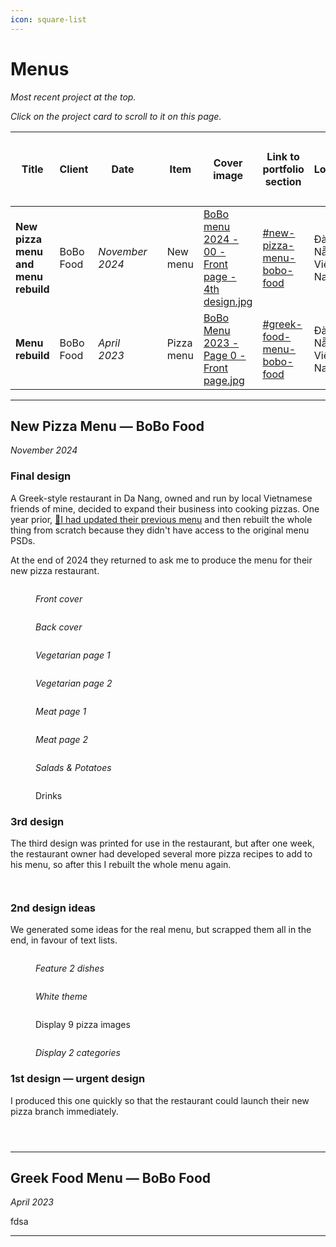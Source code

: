 ```yaml
---
icon: square-list
---
```


# Menus

_Most recent project at the top._

_Click on the project card to scroll to it on this page._

<table data-card-size="large" data-column-title-hidden data-view="cards" data-full-width="false"><thead><tr><th>Title</th><th>Client</th><th>Date</th><th data-type="content-ref"></th><th data-hidden>Item</th><th data-hidden data-card-cover data-type="files">Cover image</th><th data-hidden data-card-target data-type="content-ref">Link to portfolio section</th><th data-hidden>Location</th><th data-hidden data-type="number">Work hours</th><th data-hidden>Tools used<select multiple><option value="ho1gctWVdhUC" label="Blender" color="blue"></option><option value="FRkdEdNAcdwN" label="Inkscape" color="blue"></option><option value="9k3ASTGz3h5n" label="Figma" color="blue"></option><option value="5QckY43k6ESW" label="Mandelbulb" color="blue"></option><option value="q6SmeA27Fy3o" label="Photoshop" color="blue"></option><option value="SBHyQL5sP4xT" label="FontForge" color="blue"></option><option value="CBrJI6ihmrKY" label="Hand" color="blue"></option></select></th><th data-hidden data-type="content-ref">Bēhance</th></tr></thead><tbody><tr><td><strong>New pizza menu and menu rebuild</strong></td><td>BoBo Food</td><td><em>November 2024</em></td><td></td><td>New menu</td><td><a href="../../.gitbook/assets/BoBo menu 2024 - 00 - Front page - 4th design.jpg">BoBo menu 2024 - 00 - Front page - 4th design.jpg</a></td><td><a href="menus.md#new-pizza-menu-bobo-food">#new-pizza-menu-bobo-food</a></td><td>Đà Nẵng, Việt Nam</td><td>null</td><td><span data-option="q6SmeA27Fy3o">Photoshop</span></td><td><a href="https://www.behance.net/gallery/208869371/BoBo-Pizza-Restaurant-menu">https://www.behance.net/gallery/208869371/BoBo-Pizza-Restaurant-menu</a></td></tr><tr><td><strong>Menu rebuild</strong></td><td>BoBo Food</td><td><em>April 2023</em></td><td></td><td>Pizza menu</td><td><a href="../../.gitbook/assets/BoBo Menu 2023 - Page 0 - Front page.jpg">BoBo Menu 2023 - Page 0 - Front page.jpg</a></td><td><a href="menus.md#greek-food-menu-bobo-food">#greek-food-menu-bobo-food</a></td><td>Đà Nẵng, Việt Nam</td><td>null</td><td><span data-option="q6SmeA27Fy3o">Photoshop</span></td><td></td></tr></tbody></table>

***

## New Pizza Menu — BoBo Food

_November 2024_

### Final design

A Greek-style restaurant in Da Nang, owned and run by local Vietnamese friends of mine, decided to expand their business into cooking pizzas. One year prior, [📄I had updated their previous menu](menus.md#greek-food-menu-bobo-food) and then rebuilt the whole thing from scratch because they didn't have access to the original menu PSDs.&#x20;

At the end of 2024 they returned to ask me to produce the menu for their new pizza restaurant.

<div><figure><img src="../../.gitbook/assets/BoBo menu 2024 - 00 - Front page - 4th design.jpg" alt=""><figcaption><p><em>Front cover</em></p></figcaption></figure> <figure><img src="../../.gitbook/assets/BoBo 2024 - 07 - Back page - 4th design - small.jpg" alt=""><figcaption><p><em>Back cover</em></p></figcaption></figure></div>

<div data-full-width="false"><figure><img src="../../.gitbook/assets/BoBo 2024 - 01 - Vegetarian pizzas 01 - 4th design - small.jpg" alt=""><figcaption><p><em>Vegetarian page 1</em></p></figcaption></figure> <figure><img src="../../.gitbook/assets/BoBo 2024 - 02 - Vegetarian pizzas 02 - 4th design - small.jpg" alt=""><figcaption><p><em>Vegetarian page 2</em></p></figcaption></figure></div>

<div><figure><img src="../../.gitbook/assets/BoBo 2024 - 03 - Meat pizzas 01 - 4th design - small.jpg" alt=""><figcaption><p><em>Meat page 1</em></p></figcaption></figure> <figure><img src="../../.gitbook/assets/BoBo 2024 - 04 - Meat pizzas 02 - 4th design - small.jpg" alt=""><figcaption><p><em>Meat page 2</em></p></figcaption></figure></div>

<div data-full-width="false"><figure><img src="../../.gitbook/assets/BoBo 2024 - 05 - Salads and Extras - 4th design - small.jpg" alt=""><figcaption><p><em>Salads &#x26; Potatoes</em></p></figcaption></figure> <figure><img src="../../.gitbook/assets/BoBo 2024 - 06 - Drinks - 4th design - small.jpg" alt=""><figcaption><p>Drinks</p></figcaption></figure></div>

### 3rd design

The third design was printed for use in the restaurant, but after one week, the restaurant owner had developed several more pizza recipes to add to his menu, so after this I rebuilt the whole menu again.

<div><figure><img src="../../.gitbook/assets/BoBo 2024 - v3 - 01 - Vegetarian pizzas - 3rd design (Large).jpg" alt=""><figcaption></figcaption></figure> <figure><img src="../../.gitbook/assets/BoBo 2024 - v3 - 02 - Meat pizzas - 3rd design (Large).jpg" alt=""><figcaption></figcaption></figure></div>

### 2nd design ideas

We generated some ideas for the real menu, but scrapped them all in the end, in favour of text lists.

<div><figure><img src="../../.gitbook/assets/BoBo 2024 - v2 - 01 - Sample page - black (Large).jpg" alt=""><figcaption><p><em>Feature 2 dishes</em></p></figcaption></figure> <figure><img src="../../.gitbook/assets/BoBo 2024 - v2 - 01 - Sample page - white (Large).jpg" alt=""><figcaption><p><em>White theme</em></p></figcaption></figure> <figure><img src="../../.gitbook/assets/BoBo 2024 - v2 - 01 - Vegetarian pizzas - 9-up (Large).jpg" alt=""><figcaption><p>Display 9 pizza images</p></figcaption></figure> <figure><img src="../../.gitbook/assets/BoBo 2024 - v2 - 03 - Meat pizzas B and Salads - 9-up (Large).jpg" alt=""><figcaption><p><em>Display 2 categories</em></p></figcaption></figure></div>

### 1st design — urgent design

I produced this one quickly so that the restaurant could launch their new pizza branch immediately.

<div><figure><img src="../../.gitbook/assets/BoBo 2024 v1 - 01 - Vegetable Pizzas page 1 (Large).jpg" alt=""><figcaption></figcaption></figure> <figure><img src="../../.gitbook/assets/BoBo 2024 v1 - 02a - Meat Pizzas page 2 (Large).jpg" alt=""><figcaption></figcaption></figure> <figure><img src="../../.gitbook/assets/BoBo 2024 v1 - 03a - Drinks and Salads page 3 (Large).jpg" alt=""><figcaption></figcaption></figure></div>

***

## Greek Food Menu — BoBo Food

_April 2023_

fdsa

***

